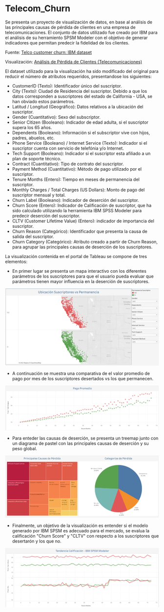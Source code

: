 # Telecom_Churn

Se presenta un proyecto de visualización de datos, en base al análisis de las principales causas de pérdida de clientes en una empresa de telecomunicaciones. El conjunto de datos utilizado fue creado por IBM para el análisis de su herramiento SPSM Modeler con el objetivo de generar indicadores que permitan predecir la fidelidad de los clientes. 


Fuente: [Telco customer churn: IBM dataset](https://www.kaggle.com/yeanzc/telco-customer-churn-ibm-dataset)

Visualización: [Análisis de Pérdida de Clientes (Telecomunicaciones)](https://public.tableau.com/app/profile/jonathan.zambrano/viz/Anlisis_Clientes_Perdidos/Anlisis_Prdida?publish=yes)

El dataset utilizado para la visualización ha sido modificado del original para reducir el número de atributos requeridos, presentandose los siguientes:

- CustomerID (Texto): Identificador único del suscriptor.
- City (Texto): Ciudad de Residencia del suscriptor. Debido a que los datos corresponden a suscriptores del estado de California - USA, se han obviado estos parámetros.
- Latitud / Longitud (Geográfico): Datos relativos a la ubicación del suscriptor.
- Gender (Cuantitativo): Sexo del subscriptor.
- Senior Citizen (Booleano): Indicador de edad adulta, si el suscriptor supera los 65 años.
- Dependents (Booleano): Información si el subscriptor vive con hijos, padres, abuelos, etc.
- Phone Service (Booleano) / Internet Service (Texto): Indicador si el suscriptor cuenta con servicio de telefónia y/o Internet.
- Tech Support (Booleano): Indicador si el suscriptor esta afiliado a un plan de soporte técnico.
- Contract (Cuantitativo): Tipo de contrato del suscriptor.
- Payment Method (Cuantitativo): Método de pago utilizado por el suscriptor.
- Tenure Months (Entero): Tiempo en meses de permanencia del suscriptor. 
- Monthly Charges / Total Charges (US Dollars): Monto de pago del suscriptor mensual y total.
- Churn Label (Booleano): Indicador de deserción del suscriptor.
- Churn Score (Entero): Indicador de Calificación de suscriptor, que ha sido calculado utilizando la herramienta IBM SPSS Modeler para predecir deserción del suscriptor. 
- CLTV (Customer Lifetime Value) (Entero): indicador de importancia del suscriptor.
- Churn Reason (Categórico): Identificador que presenta la causa de salida del suscriptor.
- Churn Category (Categórico): Atributo creado a partir de Churn Reason, para agrupar las principales causas de deserción de los suscriptores.

La visualización contenida en el portal de Tableau se compone de tres elementos:

- En primer lugar se presenta un mapa interactivo con los diferentes parámetros de los suscriptores para que el usuario pueda evaluar que parámetros tienen mayor influencia en la deserción de suscriptores.

![Ubicación Suscriptores vs Permanencia](image/Ubicacion_Suscriptores.png)

- A continuación se muestra una comparativa de el valor promedio de pago por mes  de los suscriptores desertados vs los que permanecen.

![Pago Promedio](image/Pago_Promedio.png)

- Para enteder las causas de deserción, se presenta un treemap junto con un diagrama de pastel con las principales causas de deserción y su peso global.

![Pago Promedio](image/Causas_Perdida.png)

- Finalmente, un objetivo de la visualización es entender si el modelo generado por IBM SPSM es adecuado para el mercado, se evalua la calificación "Churn Score" y "CLTV" con respecto a los suscriptores que desertarón y los que no.

![Pago Promedio](image/Tendencia_Clasificacion.png)
